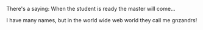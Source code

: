 There's a saying: When the student is ready the master will come...

I have many names, but in the world wide web world they call me gnzandrs!
